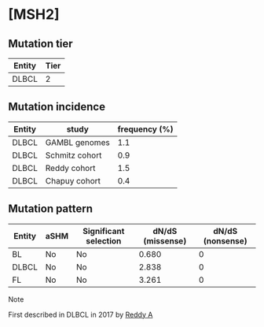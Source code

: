 # [MSH2]

## Mutation tier

|Entity|Tier|
|------|----|
|DLBCL |2   |

## Mutation incidence

|Entity|study         |frequency (%)|
|------|--------------|-------------|
|DLBCL |GAMBL genomes |1.1          |
|DLBCL |Schmitz cohort|0.9          |
|DLBCL |Reddy cohort  |1.5          |
|DLBCL |Chapuy cohort |0.4          |

## Mutation pattern

|Entity|aSHM|Significant selection|dN/dS (missense)|dN/dS (nonsense)|
|------|----|---------------------|----------------|----------------|
|BL    |No  |No                   |0.680           |0               |
|DLBCL |No  |No                   |2.838           |0               |
|FL    |No  |No                   |3.261           |0               |


> [!NOTE]
> First described in DLBCL in 2017 by [Reddy A](https://pubmed.ncbi.nlm.nih.gov/28985567)